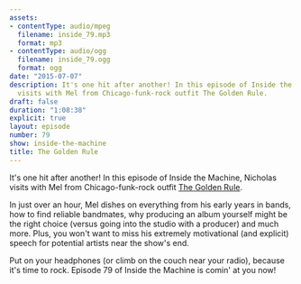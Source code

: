```yaml
---
assets:
- contentType: audio/mpeg
  filename: inside_79.mp3
  format: mp3
- contentType: audio/ogg
  filename: inside_79.ogg
  format: ogg
date: "2015-07-07"
description: It's one hit after another! In this episode of Inside the Machine, Nicholas
  visits with Mel from Chicago-funk-rock outfit The Golden Rule.
draft: false
duration: "1:08:38"
explicit: true
layout: episode
number: 79
show: inside-the-machine
title: The Golden Rule
---
```

It's one hit after another! In this episode of Inside the Machine, Nicholas visits with Mel from Chicago-funk-rock outfit [The Golden Rule](http://therealgoldenrule.com).

In just over an hour, Mel dishes on everything from his early years in bands, how to find reliable bandmates, why producing an album yourself might be the right choice (versus going into the studio with a producer) and much more. Plus, you won't want to miss his extremely motivational (and explicit) speech for potential artists near the show's end.

Put on your headphones (or climb on the couch near your radio), because it's time to rock. Episode 79 of Inside the Machine is comin' at you now!